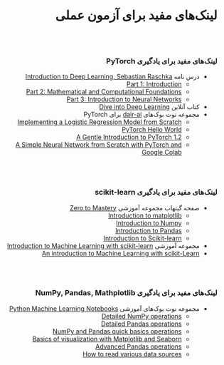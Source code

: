 <div dir="rtl">


# لینک‌های مفید برای آزمون عملی

<br><br>
### لینک‌های مفید برای یادگیری PyTorch

<ul dir="rtl">
    <li> درس نامه <a href="https://sebastianraschka.com/blog/2021/dl-course.html">Introduction to Deep Learning, Sebastian Raschka</a>
        <ul dir="rtl">
            <li> <div dir="ltr"> <a href="https://sebastianraschka.com/blog/2021/dl-course.html#part-1-introduction">Part 1: Introduction</a> </div> </li>
            <li> <div dir="ltr"> <a href="https://sebastianraschka.com/blog/2021/dl-course.html#part-2-mathematical-and-computational-foundations">Part 2: Mathematical and Computational Foundations</a> </div> </li>
            <li> <div dir="ltr"> <a href="https://sebastianraschka.com/blog/2021/dl-course.html#part-3-introduction-to-neural-networks">Part 3: Introduction to Neural Networks</a> </div> </li>
        </ul>
    </li>
    <li> کتاب آنلاین <a href="https://d2l.ai/index.html">Dive into Deep Learning</a> </li>
    <li> مجموعه نوت بوک‌های <a href="https://github.com/dair-ai/pytorch_notebooks">dair-ai</a> برای PyTorch
        <ul dir="rtl">
            <li> <div dir="ltr"> <a href="https://colab.research.google.com/drive/1AWXvwvyoOczCugTTULLbIPYIh2_GS2Aq">Implementing a Logistic Regression Model from Scratch</a> </div> </li>
            <li> <div dir="ltr"> <a href="https://colab.research.google.com/drive/1ac0K9_aa46c77XEeYtaMAfSOfmH1Bl9L">PyTorch Hello World</a> </div> </li>
            <li> <div dir="ltr"> <a href="https://colab.research.google.com/github/omarsar/pytorch_notebooks/blob/master/A_Gentle_Introduction_to_PyTorch_1_2.ipynb">A Gentle Introduction to PyTorch 1.2</a> </div> </li>
            <li> <div dir="ltr"> <a href="https://colab.research.google.com/drive/109gHWFUlUzuwhgXROpzIuVoSPZA_qeoy?authuser=1">A Simple Neural Network from Scratch with PyTorch and Google Colab</a> </div> </li>
        </ul>
    </li>
</ul>

<br><br>
### لینک‌های مفید برای یادگیری scikit-learn

<ul dir="rtl">
    <li> صفحه گیتهاب مجموعه آموزشی <a href="https://github.com/mrdbourke/zero-to-mastery-ml/tree/master/section-2-data-science-and-ml-tools">Zero to Mastery</a>
        <ul dir="rtl">
           <li> <div dir="ltr"> <a href="https://github.com/mrdbourke/zero-to-mastery-ml/blob/master/section-2-data-science-and-ml-tools/introduction-to-matplotlib.ipynb">Introduction to matplotlib</a> </div> </li>
           <li> <div dir="ltr"> <a href="https://github.com/mrdbourke/zero-to-mastery-ml/blob/master/section-2-data-science-and-ml-tools/introduction-to-numpy.ipynb">Introduction to Numpy</a> </div> </li>
           <li> <div dir="ltr"> <a href="https://github.com/mrdbourke/zero-to-mastery-ml/blob/master/section-2-data-science-and-ml-tools/introduction-to-pandas.ipynb">Introduction to Pandas</a> </div> </li>
           <li> <div dir="ltr"> <a href="https://github.com/mrdbourke/zero-to-mastery-ml/blob/master/section-2-data-science-and-ml-tools/introduction-to-scikit-learn.ipynb">Introduction to Scikit-learn</a> </div> </li> 
        </ul>
    </li>
    <li> مجموعه آموزشی <a href="https://github.com/justmarkham/scikit-learn-videos">Introduction to Machine Learning with scikit-learn</a> </li>
    <li> <div dir="ltr"> <a href="https://github.com/glouppe/tutorials-scikit-learn/blob/master/1.%20An%20introduction%20to%20Machine%20Learning%20with%20Scikit-Learn.ipynb">An introduction to Machine Learning with scikit-Learn</a> </div> </li>    
</ul>

<br><br>
### لینک‌های مفید برای یادگیری NumPy, Pandas, Mathplotlib

<ul dir="rtl">
    <li> مجموعه نوت بوک‌های آموزشی <a href="https://machine-learning-with-python.readthedocs.io/en/latest/">Python Machine Learning Notebooks</a>
        <ul dir="rtl">
            <li> <div dir="ltr"> <a href="https://github.com/tirthajyoti/Machine-Learning-with-Python/blob/master/Pandas%20and%20Numpy/Numpy_operations.ipynb">Detailed NumPy operations</a> </div> </li>
            <li> <div dir="ltr"> <a href="https://github.com/tirthajyoti/Machine-Learning-with-Python/blob/master/Pandas%20and%20Numpy/Pandas_Operations.ipynb">Detailed Pandas operations</a> </div> </li>
            <li> <div dir="ltr"> <a href="https://github.com/tirthajyoti/Machine-Learning-with-Python/blob/master/Pandas%20and%20Numpy/Numpy_Pandas_Quick.ipynb">NumPy and Pandas quick basics operations</a> </div> </li>
            <li> <div dir="ltr"> <a href="https://github.com/tirthajyoti/Machine-Learning-with-Python/blob/master/Pandas%20and%20Numpy/Matplotlib_Seaborn_basics.ipynb">Basics of visualization with Matplotlib and Seaborn</a> </div> </li>
            <li> <div dir="ltr"> <a href="https://github.com/tirthajyoti/Machine-Learning-with-Python/blob/master/Pandas%20and%20Numpy/Advanced%20Pandas%20Operations.ipynb">Advanced Pandas operations</a> </div> </li>
            <li> <div dir="ltr"> <a href="https://github.com/tirthajyoti/Machine-Learning-with-Python/blob/master/Pandas%20and%20Numpy/Read_data_various_sources/How%20to%20read%20various%20sources%20in%20a%20DataFrame.ipynb">How to read various data sources</a> </div> </li>
        </ul>
    </li>
</ul>




</div>